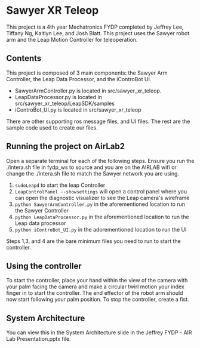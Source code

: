 # Sawyer XR Teleop

This project is a 4th year Mechatronics FYDP completed by Jeffrey Lee, Tiffany Ng, Kaitlyn Lee, and Josh Blatt. This project uses the Sawyer robot arm and the Leap Motion Controller for teleoperation. 

## Contents

This project is composed of 3 main components: the Sawyer Arm Controller, the Leap Data Processor, and the iControBot UI. 
- SawyerArmController.py is located in src/sawyer_xr_teleop. 
- LeapDataProcessor.py is located in src/sawyer_xr_teleop/LeapSDK/samples
- iControBot_UI.py is located in src/sawyer_xr_teleop

There are other supporting ros message files, and UI files. The rest are the sample code used to create our files.

## Running the project on AirLab2
Open a separate terminal for each of the following steps. Ensure you run the ./intera.sh file in fydp_ws to source and you are on the AIRLAB wifi or change the ./intera.sh file to match the Sawyer network you are using.

1. `sudoLeapd` to start the leap Controller
2. `LeapControlPanel --showsettings` will open a control panel where you can open the diagnostic visualizer to see the Leap camera's wireframe
3. `python SawyerArmController.py` in the aforementioned location to run the Sawyer Controller
4. `python LeapDataProcessor.py` in the aforementioned location to run the Leap data processor
5. `python iControBot_UI.py` in the adorementioned location to run the UI

Steps 1,3, and 4 are the bare minimum files you need to run to start the controller. 

## Using the controller

To start the controller, place your hand within the view of the camera with your palm facing the camera and make a circular twirl motion your index finger in to start the controller. The end effector of the robot arm should now start following your palm position. To stop the controller, create a fist. 

## System Architecture

You can view this in the System Architecture slide in the Jeffrey FYDP - AIR Lab Presentation.pptx file.





